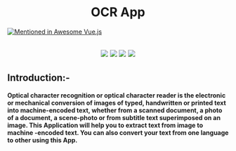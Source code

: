 <h1 align="center">OCR App</h1>
 
[![Mentioned in Awesome Vue.js](https://awesome.re/mentioned-badge.svg)](https://github.com/RD191295/OCR)

<p >

<h2 align="center" >

<img src="https://img.shields.io/badge/made%20by-Raj-Dalsaniya.svg" >

<img src="https://img.shields.io/github/stars/RD191295/OCR.svg?style=flat">

<img src="https://img.shields.io/github/languages/top/RD191295/OCR.svg">

<img src="https://img.shields.io/github/issues/RD191295/OCR.svg">

</p>
</h2>

<h2><b>Introduction:-</b></H2>
     
<h4 align="justified">  Optical character recognition or optical character reader is the electronic or mechanical conversion of images of typed, handwritten or printed text into machine-encoded text, whether from a scanned document, a photo of a document, a scene-photo or from subtitle text superimposed on an image. This Application will help you to extract text from image to machine -encoded text. You can also convert your text from one language to other using this App.</h4>
     

